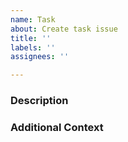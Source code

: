 ```yaml
---
name: Task
about: Create task issue
title: ''
labels: ''
assignees: ''

---
```


### Description
<!-- Describe the task. -->

### Additional Context
<!-- Any additional context or ideas that are related to this task. -->
